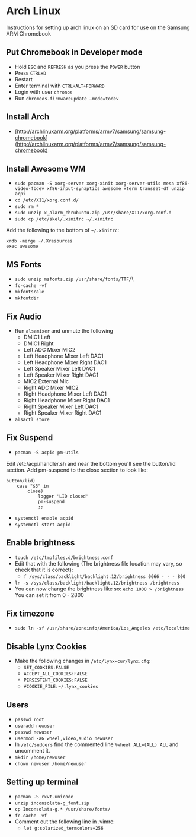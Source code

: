 # Arch Linux

Instructions for setting up arch linux on an SD card for use on the Samsung ARM Chromebook 
## Put Chromebook in Developer mode
* Hold `ESC` and `REFRESH` as you press the `POWER` button
* Press `CTRL+D`
* Restart
* Enter terminal with `CTRL+ALT+FORWARD`
* Login with user `chronos`
* Run `chromeos-firmwareupdate –mode=todev`

## Install Arch

* [http://archlinuxarm.org/platforms/armv7/samsung/samsung-chromebook](http://archlinuxarm.org/platforms/armv7/samsung/samsung-chromebook)

## Install Awesome WM
* `sudo pacman -S xorg-server xorg-xinit xorg-server-utils mesa xf86-video-fbdev xf86-input-synaptics awesome xterm transset-df unzip acpi`
* `cd /etc/X11/xorg.conf.d/`
* `sudo rm *`
* `sudo unzip x_alarm_chrubuntu.zip /usr/share/X11/xorg.conf.d`
* `sudo cp /etc/skel/.xinitrc ~/.xinitrc`

Add the following to the bottom of `~/.xinitrc`:

	xrdb -merge ~/.Xresources 
	exec awesome


## MS Fonts
* `sudo unzip msfonts.zip /usr/share/fonts/TTF/`\
* `fc-cache -vf`
* `mkfontscale`
* `mkfontdir`

## Fix Audio
* Run `alsamixer` and unmute the following
	* DMIC1 Left
	* DMIC1 Right
	* Left ADC Mixer MIC2
	* Left Headphone Mixer Left DAC1
	* Left Headphone Mixer Right DAC1
	* Left Speaker Mixer Left DAC1
	* Left Speaker Mixer Right DAC1
	* MIC2 External Mic
	* Right ADC Mixer MIC2
	* Right Headphone Mixer Left DAC1
	* Right Headphone Mixer Right DAC1
	* Right Speaker Mixer Left DAC1
	* Right Speaker Mixer Right DAC1
* `alsactl store`

## Fix Suspend

* `pacman -S acpid pm-utils`

Edit /etc/acpi/handler.sh and near the bottom you'll see the button/lid section. Add pm-suspend to the close section to look like:

    button/lid)
        case "$3" in
            close)
                logger 'LID closed'
                pm-suspend
                ;;
                
* `systemctl enable acpid`
* `systemctl start acpid`

## Enable brightness
* `touch /etc/tmpfiles.d/brightness.conf`
* Edit that with the following (The brightness file location may vary, so check that it is correct):
	* `f /sys/class/backlight/backlight.12/brightness 0666 - - - 800`
* `ln -s /sys/class/backlight/backlight.12/brightness /brightness`
* You can now change the brightness like so: `echo 1000 > /brightness` You can set it from 0 - 2800

## Fix timezone
* `sudo ln -sf /usr/share/zoneinfo/America/Los_Angeles /etc/localtime`

## Disable Lynx Cookies
* Make the following changes in `/etc/lynx-cur/lynx.cfg`:
	* `SET_COOKIES:FALSE`
	* `ACCEPT_ALL_COOKIES:FALSE`
	* `PERSISTENT_COOKIES:FALSE`
	* `#COOKIE_FILE:~/.lynx_cookies`

## Users
* `passwd root`
* `useradd newuser`
* `passwd newuser`
* `usermod -aG wheel,video,audio newuser`
* In `/etc/sudoers` find the commented line `%wheel ALL=(ALL) ALL` and uncomment it.
* `mkdir /home/newuser`
* `chown newuser /home/newuser`

## Setting up terminal

* `pacman -S rxvt-unicode`
* `unzip inconsolata-g_font.zip`
* `cp Inconsolata-g.* /usr/share/fonts/`
* `fc-cache -vf`
* Comment out the following line in .vimrc:
  * `let g:solarized_termcolors=256`

